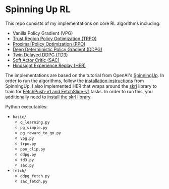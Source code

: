 # Spinning Up RL

This repo consists of my implementations on core RL algorithms including:
- Vanilla Policy Gradient (VPG)
- [Trust Region Policy Optimization (TRPO)](https://arxiv.org/abs/1502.05477)
- [Proximal Policy Optimization (PPO)](https://arxiv.org/abs/1707.06347)
- [Deep Deterministic Policy Gradient (DDPG)](https://arxiv.org/abs/1509.02971)
- [Twin Delayed DDPG (TD3)](https://arxiv.org/abs/1802.09477v3)
- [Soft Actor Critic (SAC)](https://arxiv.org/abs/1801.01290)
- [Hindsight Experience Replay (HER)](https://arxiv.org/abs/1707.01495)

The implementations are based on the tutorial from OpenAI's [SpinningUp](https://spinningup.openai.com/en/latest/). In order to run the algorithms, follow the [installation instructions](https://spinningup.openai.com/en/latest/user/installation.html) from SpinningUp.
I also implemented HER that wraps around the [skrl](https://skrl.readthedocs.io/en/latest/) library to train for [FetchPush-v1 and FetchSlide-v1](https://github.com/geyang/gym-fetch) tasks. In order to run this, you additionally need to [install the skrl library](https://skrl.readthedocs.io/en/latest/intro/installation.html). 

Python executables:
- `basic/`
    - `q_learning.py`
    - `pg_simple.py`
    - `pg_reward_to_go.py`
    - `vpg.py`
    - `trpo.py`
    - `ppo_clip.py`
    - `ddpg.py`
    - `td3.py`
    - `sac.py`
- `fetch/`
    - `ddpg_fetch.py`
    - `sac_fetch.py`

